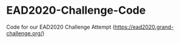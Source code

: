 # EAD2020-Challenge-Code
Code for our EAD2020 Challenge Attempt (https://ead2020.grand-challenge.org/)
